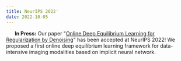 ```yaml
---
title: NeurIPS 2022'
date: 2022-10-05
---
```

&nbsp;&nbsp;&nbsp;&nbsp;&nbsp; **In Press:** Our paper "[Online Deep Equilibrium Learning for
Regularization by Denoising](https://openreview.net/pdf?id=4RC_vI0OgIS)" has been accepted at NeurIPS 2022! We proposed a first online deep equilibrium learning framework for data-intensive imaging modalities based on implicit neural network.